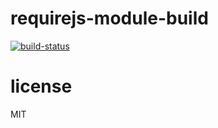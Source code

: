 requirejs-module-build
===

[![build-status](https://travis-ci.org/voldern/requirejs-module-build.svg?branch=master)](http://travis-ci.org/voldern/requirejs-module-build)

license
====

MIT